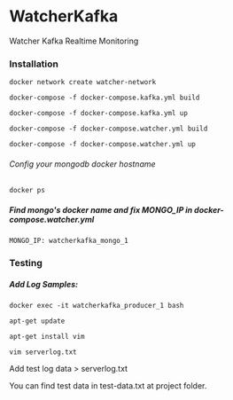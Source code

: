# WatcherKafka
Watcher Kafka Realtime Monitoring


### Installation

```docker network create watcher-network```

```docker-compose -f docker-compose.kafka.yml build```

```docker-compose -f docker-compose.kafka.yml up```

```docker-compose -f docker-compose.watcher.yml build```

```docker-compose -f docker-compose.watcher.yml up```

###### Config your mongodb docker hostname

```docker ps```

##### Find mongo's docker name and fix MONGO_IP in docker-compose.watcher.yml

```MONGO_IP: watcherkafka_mongo_1```

### Testing

##### Add Log Samples:

```docker exec -it watcherkafka_producer_1 bash```

```apt-get update```

```apt-get install vim```

```vim serverlog.txt```

Add test log data > serverlog.txt

You can find test data in test-data.txt at project folder.
